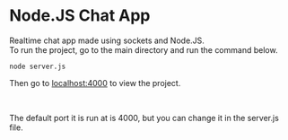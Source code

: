 # Node.JS Chat App
Realtime chat app made using sockets and Node.JS.
<br>
To run the project, go to the main directory and run the command below.
```
node server.js
```
Then go to [localhost:4000](localhost:4000) to view the project.

<br>

The default port it is run at is 4000, but you can change it in the server.js file.
